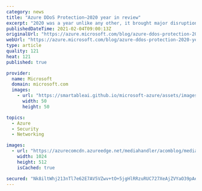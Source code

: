 ```yaml
---
category: news
title: "Azure DDoS Protection—2020 year in review"
excerpt: "2020 was a year unlike any other, it brought major disruptions to both the physical and digital worlds, and these changes are also evident in the cyberthreat landscape. The prevalence of Distributed Denial-of-Service (DDoS) attacks in 2020 has grown more than 50 percent with increasing complexity and"
publishedDateTime: 2021-02-04T09:00:13Z
originalUrl: "https://azure.microsoft.com/blog/azure-ddos-protection-2020-year-in-review/"
webUrl: "https://azure.microsoft.com/blog/azure-ddos-protection-2020-year-in-review/"
type: article
quality: 121
heat: 121
published: true

provider:
  name: Microsoft
  domain: microsoft.com
  images:
    - url: "https://smartableai.github.io/microsoft-azure/assets/images/organizations/microsoft.com-50x50.jpg"
      width: 50
      height: 50

topics:
  - Azure
  - Security
  - Networking

images:
  - url: "https://azurecomcdn.azureedge.net/mediahandler/acomblog/media/Default/blog/5cc018a1-7136-4268-80b6-11bc9f490568.png"
    width: 1024
    height: 512
    isCached: true

secured: "Nk8iltWhj213nTl7e62E7AV5VZwv+tO+5jgHlRRzuRUC727XeAjZVYaO39pAeIbVe0dvwTypQTxNddxpPVtk+eUE2AobWDMxIkuAlSdV2J2zGjHcAwhV7d+Qm1cm0N977pur6GeZR6pe5BURLc5kBLwvZbv00y4TBYF4esLqy/QQ6Q1iXbnkyRtGCitDVbJDXtPzgXh2UaoybfwpYPcvwNe/lv0IUnJ8/2MjLl/4gT8bcSx+zOXHJ6bq4XKZsK4/u8AutK8GpMf9iYNxBh5rmVbi0Dw3uJnbM2VdoH8ncW4DjzE+oa5xwfcQfbIuNBYukhhwmQq0lgydsdo2HGb20W89gXzMu6lXXsDYsCTN57I=;0h3rb0eXUaTCLCN6z5BKBw=="
---
```


